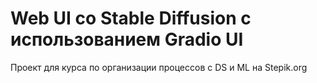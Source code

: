 # Web UI со Stable Diffusion с использованием Gradio UI
Проект для курса по организации процессов с DS и ML на Stepik.org 
